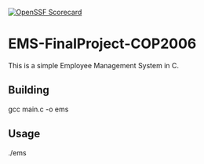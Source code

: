 [![OpenSSF Scorecard](htt‌ps://api.securityscorecards.dev/projects/github.com/Hector3477/EMS-FinalProject-COP2006/badge)](htt‌ps://securityscorecards.dev/viewer/?uri=github.com/Hector3477/EMS-FinalProject-COP2006)

# EMS-FinalProject-COP2006
This is a simple Employee Management System in C.

## Building
gcc main.c -o ems

## Usage
./ems

